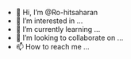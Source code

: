 - 👋 Hi, I’m @Ro-hitsaharan
- 👀 I’m interested in ...
- 🌱 I’m currently learning ...
- 💞️ I’m looking to collaborate on ...
- 📫 How to reach me ...

<!---
Ro-hitsaharan/Ro-hitsaharan is a ✨ special ✨ repository because its `README.md` (this file) appears on your GitHub profile.
You can click the Preview link to take a look at your changes.
--->
